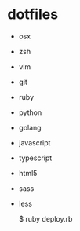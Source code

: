 dotfiles
========

* osx
* zsh
* vim
* git
* ruby
* python
* golang
* javascript
* typescript
* html5
* sass
* less

    $ ruby deploy.rb
